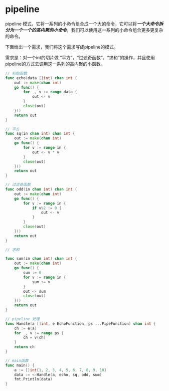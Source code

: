 <!--
 * @Author: shgopher shgopher@gmail.com
 * @Date: 2023-04-01 04:29:01
 * @LastEditors: shgopher shgopher@gmail.com
 * @LastEditTime: 2023-04-06 18:37:57
 * @FilePath: /GOFamily/基础/函数方法/4.md
 * @Description: 
 * 
 * Copyright (c) 2023 by shgopher, All Rights Reserved. 
-->
# pipeline

pipeline 模式，它将一系列的小命令组合成一个大的命令，它可以将***一个大命令拆分为一个一个的高内聚的小命令***，我们可以使用这一系列的小命令组合更多更复杂的命令。

下面给出一个需求，我们将这个需求写成pipeline的模式。

需求是：对一个int的切片做 “平方”，“过滤奇函数”，“求和”的操作，并且使用pipeline的方式去调用这一系列的高内聚的小函数。

```go
// 初始函数
func echo(data []int) chan int {
	out := make(chan int)
	go func() {
		for _, v := range data {
			out <- v
		}
		close(out)
	}()
	return out
}

```
```go
// 平方
func sq(in chan int) chan int {
	out := make(chan int)
	go func() {
		for v := range in {
			out <- v * v
		}
		close(out)
	}()
	return out
}

```
```go
// 过滤奇函数
func odd(in chan int) chan int {
	out := make(chan int)
	go func() {
		for v := range in {
			if v%2 != 0 {
				out <- v
			}
		}
		close(out)
	}()
	return out
}
```
```go
// 求和

func sum(in chan int) chan int {
	out := make(chan int)
	go func() {
		sum := 0
		for v := range in {
			sum += v
		}
		out <- sum
		close(out)
	}()
	return out
}
```
```go
// pipeline 处理
func Handle(a []int, e EchoFunction, ps ...PipeFunction) chan int {
	ch := e(a)
	for _, v := range ps {
		ch = v(ch)
	}
	return ch
}

```
```go
// main函数
func main() {
	a := []int{1, 2, 3, 4, 5, 6, 7, 8, 9, 10}
	data := <-Handle(a, echo, sq, odd, sum)
	fmt.Println(data)
}
```

